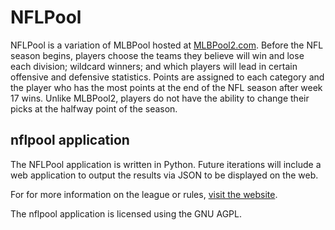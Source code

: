 # NFLPool

NFLPool is a variation of MLBPool hosted at [MLBPool2.com](http://mlbpool2.com).  Before the NFL season begins, players choose
the teams they believe will win and lose each division; wildcard winners; and which players will lead in certain
offensive and defensive statistics.  Points are assigned to each category and the player who has the most points at the end 
of the NFL season after week 17 wins.  Unlike MLBPool2, players do not have the ability to change their picks at the halfway
point of the season.

## nflpool application

The NFLPool application is written in Python.  Future iterations will include a web application to output the results
via JSON to be displayed on the web.

For for more information on the league or rules, [visit the website](http://mlbpool2.com/rules/nfl-pool-rules/).

The nflpool application is licensed using the GNU AGPL.
